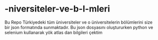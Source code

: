 # -niversiteler-ve-b-l-mleri
Bu Repo Türkiyedeki tüm üniversiteler ve o üniversitelerin bölümlerini size bir json formatında sunmaktadır. Bu json dosyasını oluştururken python ve selenium kullanarak yök atlas dan bilgileri çektim
